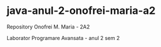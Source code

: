 # java-anul-2-onofrei-maria-a2

Repository Onofrei M. Maria - 2A2

Laborator Programare Avansata - anul 2 sem 2
